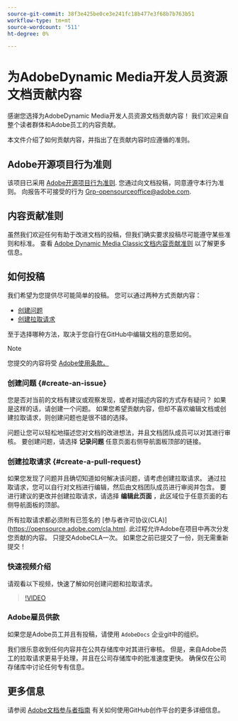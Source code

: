 ```yaml
---
source-git-commit: 38f3e425be0ce3e241fc18b477e3f68b7b763b51
workflow-type: tm+mt
source-wordcount: '511'
ht-degree: 0%

---
```

# 为AdobeDynamic Media开发人员资源文档贡献内容

感谢您选择为AdobeDynamic Media开发人员资源文档贡献内容！ 我们欢迎来自整个读者群体和Adobe员工的内容贡献。

本文件介绍了如何贡献内容，并指出了在贡献内容时应遵循的准则。

## Adobe开源项目行为准则

该项目已采用 [Adobe开源项目行为准则](code-of-conduct.md). 您通过向文档投稿，同意遵守本行为准则。 向报告不可接受的行为 [Grp-opensourceoffice@adobe.com](mailto:Grp-opensourceoffice@adobe.com).

## 内容贡献准则

虽然我们欢迎任何有助于改进文档的投稿，但我们确实要求投稿尽可能遵守某些准则和标准。 查看 [Adobe Dynamic Media Classic文档内容贡献准则](guidelines.md) 以了解更多信息。

## 如何投稿

我们希望为您提供尽可能简单的投稿。 您可以通过两种方式贡献内容：

* [创建问题](#create-an-issue)
* [创建拉取请求](#create-a-pull-request)

至于选择哪种方法，取决于您自行在GitHub中编辑文档的意愿如何。

>[!NOTE]
>
>您提交的内容将受 [Adobe使用条款。](https://www.adobe.com/legal/terms.html)

### 创建问题 {#create-an-issue}

您是否对当前的文档有建议或观察发现，或者对描述内容的方式存有疑问？ 如果是这样的话，请创建一个问题。 如果您希望贡献内容，但却不喜欢编辑文档或创建拉取请求，则创建问题也是很不错的选择。

问题让您可以轻松地描述您对文档的改进想法，并且文档团队成员可以对其进行审核。 要创建问题，请选择 **记录问题** 任意页面右侧导航面板顶部的链接。

### 创建拉取请求 {#create-a-pull-request}

如果您发现了问题并且确切知道如何解决该问题，请考虑创建拉取请求。 通过拉取请求，您可以自行对文档进行编辑，然后由文档团队成员进行审阅并包含。 要进行建议的更改并创建拉取请求，请选择 **编辑此页面** ，此区域位于任意页面的右侧导航面板的顶部。

所有拉取请求都必须附有已签名的 [参与者许可协议(CLA)](https://opensource.adobe.com/cla.html. 此过程允许Adobe在项目中再次分发您贡献的内容。 只提交AdobeCLA一次。 如果您之前已提交了一份，则无需重新提交！

### 快速视频介绍

请观看以下视频，快速了解如何创建问题和拉取请求。

>[!VIDEO](https://video.tv.adobe.com/v/27069)

### Adobe雇员供款

如果您是Adobe员工并且有投稿，请使用 `AdobeDocs` 企业git中的组织。

我们很乐意收到任何内容并在公共存储库中对其进行审核。 但是，来自Adobe员工的拉取请求更易于处理，并且在公司存储库中的批准速度更快。 确保仅在公司存储库中讨论任何专有信息。

## 更多信息

请参阅 [Adobe文档参与者指南](https://experienceleague.adobe.com/docs/contributor/contributor-guide/introduction.html) 有关如何使用GitHub创作平台的更多详细信息。
